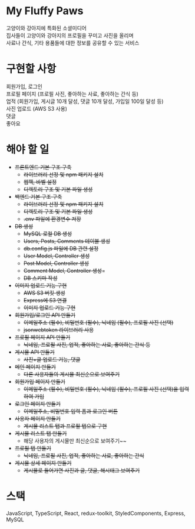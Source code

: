 # My Fluffy Paws
고양이와 강아지에 특화된 소셜미디어  
집사들이 고양이와 강아지의 프로필을 꾸미고 사진을 올리며  
사료나 간식, 기타 용품들에 대한 정보를 공유할 수 있는 서비스  
  
# 구현할 사항
회원가입, 로그인  
프로필 페이지 (프로필 사진, 좋아하는 사료, 좋아하는 간식 등)  
업적 (회원가입, 게시글 10개 달성, 댓글 10개 달성, 가입일 100일 달성 등)  
사진 업로드 (AWS S3 사용)  
댓글  
좋아요  

# 해야 할 일
- ~~프론트엔드 기본 구조 구축~~
  - ~~라이브러리 선정 및 npm 패키지 설치~~
  - ~~웹팩, 바벨 설정~~
  - ~~디렉토리 구조 및 기본 파일 생성~~
- ~~백엔드 기본 구조 구축~~
  - ~~라이브러리 선정 및 npm 패키지 설치~~
  - ~~디렉토리 구조 및 기본 파일 생성~~
  - ~~.env 파일에 환경변수 저장~~
- ~~DB 생성~~
  - ~~MySQL 로컬 DB 생성~~
  - ~~Users, Posts, Comments 테이블 생성~~
  - ~~db.config.js 파일에 DB 관련 설정~~
  - ~~User Model, Controller 생성~~
  - ~~Post Model, Controller 생성~~
  - ~~Comment Model, Controller 생성~~=
  - ~~DB 스키마 작성~~
- ~~이미지 업로드 기능 구현~~
  - ~~AWS S3 버킷 생성~~
  - ~~Express에 S3 연결~~
  - ~~이미지 업로드 기능 구현~~
- ~~회원가입/로그인 API 만들기~~
  - ~~이메일주소 (필수), 비밀번호 (필수), 닉네임 (필수), 프로필 사진 (선택)~~
  - ~~jsonwebtoken 라이브러리 사용~~
- ~~프로필 페이지 API 만들기~~
  - ~~닉네임, 프로필 사진, 업적, 좋아하는 사료, 좋아하는 간식 등~~
- ~~게시물 API 만들기~~
  - ~~사진+글 업로드 기능, 댓글~~
- ~~메인 페이지 만들기~~
  - ~~다른 사용자들의 게시물 최신순으로 보여주기~~
- ~~회원가입 페이지 만들기~~
  - ~~이메일주소 (필수), 비밀번호 (필수), 닉네임 (필수), 프로필 사진 (선택)을 입력하여 가입~~
- ~~로그인 페이지 만들기~~
  - ~~이메일주소, 비밀번호 입력 폼과 로그인 버튼~~
- ~~사용자 페이지 만들기~~
  - ~~게시물 리스트 탭과 프로필 탭으로 구현~~
- ~~게시물 리스트 탭 만들기~~
  - 해당 사용자의 게시물만 최신순으로 보여주기~~
- ~~프로필 탭 만들기~~
  - ~~닉네임, 프로필 사진, 업적, 좋아하는 사료, 좋아하는 간식~~
- ~~게시물 상세 페이지 만들기~~
  - ~~게시물로 들어가면 사진과 글, 댓글, 해시태그 보여주기~~
    
# 스택
JavaScript, TypeScript, React, redux-toolkit, StyledComponents, Express, MySQL
